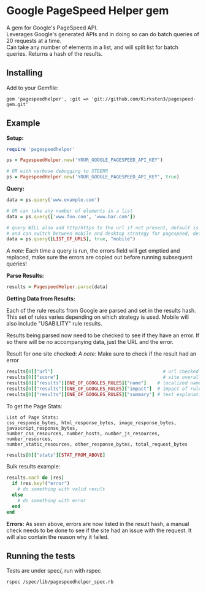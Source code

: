 # Google PageSpeed Helper gem

A gem for Google's PageSpeed API.<br />
Leverages Google's generated APIs and in doing so can do batch queries of 20 requests at a time.<br />
Can take any number of elements in a list, and will split list for batch queries.
Returns a hash of the results.<br />

## Installing

Add to your Gemfile:
```
gem 'pagespeedhelper', :git => 'git://github.com/Kirksten3/pagespeed-gem.git'
```

## Example

**Setup:**
```ruby
require 'pagespeedhelper'

ps = PagespeedHelper.new('YOUR_GOOGLE_PAGESPEED_API_KEY')

# OR with verbose debugging to STDERR
ps = PagespeedHelper.new('YOUR_GOOGLE_PAGESPEED_API_KEY', true)
```


**Query:**
```ruby
data = ps.query('www.example.com')

# OR can take any number of elements in a list
data = ps.query(['www.foo.com', 'www.bar.com'])

# query WILL also add http/https to the url if not present, default is false which is http
# and can switch between mobile and desktop strategy for pagespeed, default is desktop
data = ps.query([LIST_OF_URLS], true, "mobile")
```
*A note:* Each time a query is run, the errors field will get emptied and replaced, make sure the errors are copied out before running subsequent queries!


**Parse Results:**
```ruby
results = PagespeedHelper.parse(data)
```


**Getting Data from Results:**

Each of the rule results from Google are parsed and set in the results hash.<br />
This set of rules varies depending on which strategy is used. Mobile will also include "USABILITY" rule results.

Results being parsed now need to be checked to see if they have an error.
If so there will be no accompanying data, just the URL and the error.

Result for one site checked:
*A note:* Make sure to check if the result had an error
```ruby
results[0]["url"]                                        # url checked
results[0]["score"]                                      # site overall pagespeed score
results[0]["results"][ONE_OF_GOOGLES_RULES]["name"]    # localized name for printing
results[0]["results"][ONE_OF_GOOGLES_RULES]["impact"]  # impact of rule on pagespeed result
results[0]["results"][ONE_OF_GOOGLES_RULES]["summary"] # text explanation of rule result or what could be improved
```

To get the Page Stats:<br />
```
List of Page Stats:
css_response_bytes, html_response_bytes, image_response_bytes, javascript_response_bytes,
number_css_resources, number_hosts, number_js_resources, number_resources,
number_static_resources, other_response_bytes, total_request_bytes
```

```ruby
results[0]["stats"][STAT_FROM_ABOVE]
```

Bulk results example:
```ruby
results.each do |res|
  if !res.key?("error")
    # do something with valid result
  else
    # do something with error
  end
end
```

**Errors:**
As seen above, errors are now listed in the result hash, a manual check needs to be done to see if the site had an issue with the request. It will also contain the reason why it failed.

## Running the tests

Tests are under spec/, run with rspec
```
rspec /spec/lib/pagespeedhelper_spec.rb
```
